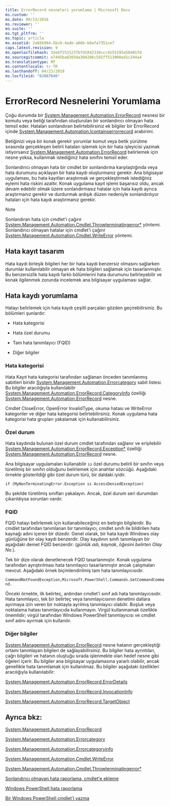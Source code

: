 ```yaml
---
title: ErrorRecord nesneleri yorumlama | Microsoft Docs
ms.custom: ''
ms.date: 09/13/2016
ms.reviewer: ''
ms.suite: ''
ms.tgt_pltfrm: ''
ms.topic: article
ms.assetid: 2a65b964-5bc6-4ade-a66b-b6afa7351ce7
caps.latest.revision: 9
ms.openlocfilehash: 32ebf2531237bfd1042310ccc4155193a58401fd
ms.sourcegitcommit: e7445ba8203da304286c591ff513900ad1c244a4
ms.translationtype: MT
ms.contentlocale: tr-TR
ms.lasthandoff: 04/23/2019
ms.locfileid: "62067646"
---
```

# <a name="interpreting-errorrecord-objects"></a>ErrorRecord Nesnelerini Yorumlama

Çoğu durumda bir [System.Management.Automation.ErrorRecord](/dotnet/api/System.Management.Automation.ErrorRecord) nesnesi bir komutu veya betiği tarafından oluşturulan bir sonlandırıcı olmayan hata temsil eder. Hataları sonlandıran belirtebilirsiniz ek bilgiler bir ErrorRecord içinde [System.Management.Automation.Icontainserrorrecord](/dotnet/api/System.Management.Automation.IContainsErrorRecord) arabirimi.

Betiğinizi veya bir konak gerekir yorumlar komut veya betik yürütme sırasında gerçekleşen belirli hataları işlemek için bir hata işleyicisi yazmak istiyorsanız [System.Management.Automation.ErrorRecord](/dotnet/api/System.Management.Automation.ErrorRecord) belirlemek için nesne yoksa, kullanmak istediğiniz hata sınıfını temsil eder.

Sonlandırıcı olmayan hata bir cmdlet bir sonlandırma karşılaştığında veya hata durumunu açıklayan bir hata kaydı oluşturmanız gerekir. Ana bilgisayar uygulaması, bu hata kayıtları araştırmak ve gerçekleştirmek istediğiniz eylemi hata riskini azaltır. Konak uygulama kayıt işlemi başarısız oldu, ancak devam edebilir olmak üzere sonlandırmasız hatalar için hata kaydı ayrıca araştırmanız gerekir ve durdurmak ardışık düzen nedeniyle sonlandırılıyor hataları için hata kaydı araştırmanız gerekir.

> [!NOTE]
> Sonlandıran hata için cmdlet'i çağırır [System.Management.Automation.Cmdlet.Throwterminatingerror*](/dotnet/api/System.Management.Automation.Cmdlet.ThrowTerminatingError) yöntemi. Sonlandırıcı olmayan hatalar için cmdlet'i çağırır [System.Management.Automation.Cmdlet.WriteError](/dotnet/api/System.Management.Automation.Cmdlet.WriteError) yöntemi.

## <a name="error-record-design"></a>Hata kayıt tasarım

Hata kaydı birleşik bilgileri her bir hata kaydı benzersiz olmasını sağlarken durumlar kullanılabilir olmayan ek hata bilgileri sağlamak için tasarlanmıştır. Bu benzersizlik hata kaydı farklı bölümlerini hata durumunu belirleyebilir ve konak ilgilenmek zorunda incelemek ana bilgisayar uygulaması sağlar.

## <a name="interpreting-error-records"></a>Hata kaydı yorumlama

Hatayı belirlemek için hata kaydı çeşitli parçaları gözden geçirebilirsiniz. Bu bölümleri şunlardır:

- Hata kategorisi

- Hata özel durumu

- Tam hata tanımlayıcı (FQID)

- Diğer bilgiler

### <a name="the-error-category"></a>Hata kategorisi

Hata Kayıt hata kategorisi tarafından sağlanan önceden tanımlanmış sabitleri biridir [System.Management.Automation.Errorcategory](/dotnet/api/System.Management.Automation.ErrorCategory) sabit listesi. Bu bilgiler aracılığıyla kullanılabilir [System.Management.Automation.ErrorRecord.CategoryInfo](/dotnet/api/System.Management.Automation.ErrorRecord.CategoryInfo) özelliği [System.Management.Automation.ErrorRecord](/dotnet/api/System.Management.Automation.ErrorRecord) nesne.

Cmdlet CloseError, OpenError InvalidType, okuma hatası ve WriteError kategoriler ve diğer hata kategorisi belirtebilirsiniz. Konak uygulama hata kategorisi hata grupları yakalamak için kullanabilirsiniz.

### <a name="the-exception"></a>Özel durum

Hata kaydında bulunan özel durum cmdlet tarafından sağlanır ve erişilebilir [System.Management.Automation.ErrorRecord.Exception*](/dotnet/api/System.Management.Automation.ErrorRecord.Exception) özelliği [ System.Management.Automation.ErrorRecord](/dotnet/api/System.Management.Automation.ErrorRecord) nesne.

Ana bilgisayar uygulamaları kullanabilir `is` özel durumu belirli bir sınıfın veya türetilmiş bir sınıfın olduğunu belirlemek için anahtar sözcüğü. Aşağıdaki örnekte gösterildiği gibi özel durum türü, bir daldaki iyidir.

`if (MyNonTerminatingError.Exception is AccessDeniedException)`

Bu şekilde türetilmiş sınıfları yakalayın. Ancak, özel durum seri durumdan çıkarıldıysa sorunları vardır.

### <a name="the-fqid"></a>FQID

FQID hatayı belirlemek için kullanabileceğiniz en belirgin bilgilerdir. Bu cmdlet tarafından tanımlanan bir tanımlayıcı, cmdlet sınıfı ile bildirilen hata kaynağı adını içeren bir dizedir. Genel olarak, bir hata kaydı Windows olay günlüğüne bir olay kaydı benzerdir. Olay kaydının sınıfı tanımlayan bir aşağıdaki demet FQID benzerdir: (*günlük adı*, *kaynak*, *öğesini belirten Olay No.*).

Tek bir dize olarak denetlenecek FQID tasarlanmıştır. Konak uygulama tarafından ayrıştırılması hata tanımlayıcı tasarlanmıştır ancak çalışmaları mevcut. Aşağıdaki örnek biçimlendirilmiş tam hata tanımlayıcısıdır.

`CommandNotFoundException,Microsoft.PowerShell.Commands.GetCommandCommand.`

Önceki örnekte, ilk belirteç, ardından cmdlet'i sınıf adı hata tanımlayıcısıdır. Hata tanımlayıcı, tek bir belirteç veya tanımlayıcısının denetimi dallara ayırmaya izin veren bir noktayla ayrılmış tanımlayıcı olabilir. Boşluk veya noktalama hatası tanımlayıcıda kullanmayın. Virgül kullanmamak özellikle önemlidir; virgül tarafından Windows PowerShell tanımlayıcısı ve cmdlet sınıf adını ayırmak için kullanılır.

### <a name="other-information"></a>Diğer bilgiler

[System.Management.Automation.ErrorRecord](/dotnet/api/System.Management.Automation.ErrorRecord) nesne hatanın gerçekleştiği ortamı tanımlayan bilgileri de sağlayabilirsiniz. Bu bilgiler hata ayrıntıları, çağrı bilgileri ve hatanın oluştuğu sırada işlenmekte olan hedef nesne gibi öğeleri içerir. Bu bilgiler ana bilgisayar uygulamasına yararlı olabilir, ancak genellikle hata tanımlamak için kullanılmaz. Bu bilgiler aşağıdaki özellikleri aracılığıyla kullanılabilir:

[System.Management.Automation.ErrorRecord.ErrorDetails](/dotnet/api/System.Management.Automation.ErrorRecord.ErrorDetails)

[System.Management.Automation.ErrorRecord.InvocationInfo](/dotnet/api/System.Management.Automation.ErrorRecord.InvocationInfo)

[System.Management.Automation.ErrorRecord.TargetObject](/dotnet/api/System.Management.Automation.ErrorRecord.TargetObject)

## <a name="see-also"></a>Ayrıca bkz:

[System.Management.Automation.ErrorRecord](/dotnet/api/System.Management.Automation.ErrorRecord)

[System.Management.Automation.Errorcategory](/dotnet/api/System.Management.Automation.ErrorCategory)

[System.Management.Automation.Errorcategoryinfo](/dotnet/api/System.Management.Automation.ErrorCategoryInfo)

[System.Management.Automation.Cmdlet.WriteError](/dotnet/api/System.Management.Automation.Cmdlet.WriteError)

[System.Management.Automation.Cmdlet.Throwterminatingerror*](/dotnet/api/System.Management.Automation.Cmdlet.ThrowTerminatingError)

[Sonlandırıcı olmayan hata raporlama, cmdlet'e ekleme](./adding-non-terminating-error-reporting-to-your-cmdlet.md)

[Windows PowerShell hata raporlama](./error-reporting-concepts.md)

[Bir Windows PowerShell cmdlet'i yazma](./writing-a-windows-powershell-cmdlet.md)

